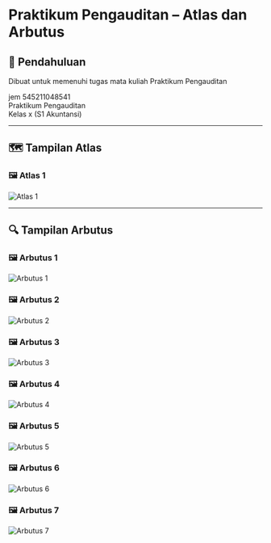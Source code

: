# Praktikum Pengauditan – Atlas dan Arbutus

## 📖 Pendahuluan

Dibuat untuk memenuhi tugas mata kuliah Praktikum Pengauditan

jem
545211048541  
Praktikum Pengauditan  
Kelas x (S1 Akuntansi)

---

## 🗺️ Tampilan Atlas

### 🖼️ Atlas 1
![Atlas 1](atlas1.png)

---

## 🔍 Tampilan Arbutus

### 🖼️ Arbutus 1
![Arbutus 1](arbutus1.jpg)

### 🖼️ Arbutus 2
![Arbutus 2](arbutus2.png)

### 🖼️ Arbutus 3
![Arbutus 3](arbutus3.png)

### 🖼️ Arbutus 4
![Arbutus 4](arbutus4.png)

### 🖼️ Arbutus 5
![Arbutus 5](arbutus5.png)

### 🖼️ Arbutus 6
![Arbutus 6](arbutus6.png)

### 🖼️ Arbutus 7
![Arbutus 7](arbutus7.png)
